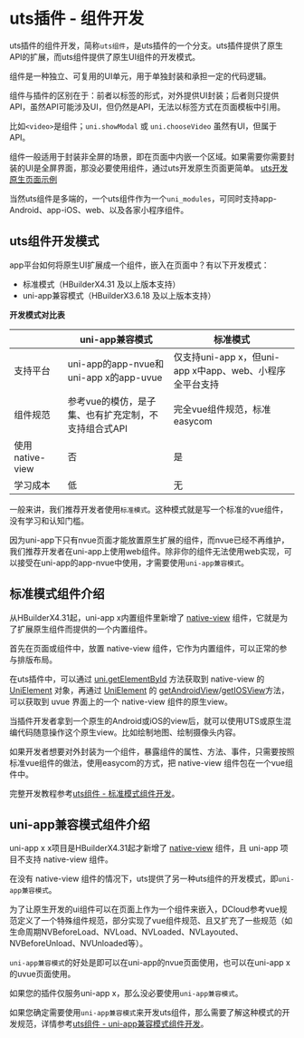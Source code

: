 # uts插件 - 组件开发

uts插件的组件开发，简称`uts组件`，是uts插件的一个分支。uts插件提供了原生API的扩展，而uts组件提供了原生UI组件的开发模式。

组件是一种独立、可复用的UI单元，用于单独封装和承担一定的代码逻辑。

组件与插件的区别在于：前者以标签的形式，对外提供UI封装；后者则只提供API，虽然API可能涉及UI，但仍然是API，无法以标签方式在页面模板中引用。

比如`<video>`是组件；`uni.showModal` 或 `uni.chooseVideo` 虽然有UI，但属于API。

组件一般适用于封装非全屏的场景，即在页面中内嵌一个区域。如果需要你需要封装的UI是全屏界面，那没必要使用组件，通过uts开发原生页面更简单。 [uts开发原生页面示例](https://gitcode.net/dcloud/hello-uts/-/tree/master/uni_modules/uts-nativepage)

当然uts组件是多端的，一个uts组件作为一个`uni_modules`，可同时支持app-Android、app-iOS、web、以及各家小程序组件。

## uts组件开发模式

app平台如何将原生UI扩展成一个组件，嵌入在页面中？有以下开发模式：
- 标准模式（HBuilderX4.31 及以上版本支持）  
- uni-app兼容模式（HBuilderX3.6.18 及以上版本支持）  

**开发模式对比表** 

|								|uni-app兼容模式													|标准模式																		|
|--							|--																			|--																				|
|支持平台				|uni-app的app-nvue和uni-app x的app-uvue	|仅支持uni-app x，但uni-app x中app、web、小程序全平台支持	|
|组件规范				|参考vue的模仿，是子集、也有扩充定制，不支持组合式API	|完全vue组件规范，标准easycom	|
|使用native-view|否																			|是																				|
|学习成本				|低																			|无																				|

一般来讲，我们推荐开发者使用`标准模式`。这种模式就是写一个标准的vue组件，没有学习和认知门槛。

因为uni-app下只有nvue页面才能放置原生扩展的组件，而nvue已经不再维护，我们推荐开发者在uni-app上使用web组件。除非你的组件无法使用web实现，可以接受在uni-app的app-nvue中使用，才需要使用`uni-app兼容模式`。



## 标准模式组件介绍  

从HBuilderX4.31起，uni-app x内置组件里新增了 [native-view](../component/native-view.md) 组件，它就是为了扩展原生组件而提供的一个内置组件。

首先在页面或组件中，放置 native-view 组件，它作为内置组件，可以正常的参与排版布局。

在uts插件中，可以通过 [uni.getElementById](../api/get-element-by-id.md) 方法获取到 native-view 的 [UniElement](../dom/unielement.md) 对象，再通过 [UniElement](../dom/unielement.md) 的 [getAndroidView](../dom/unielement.md#getandroidview)/[getIOSView](../dom/unielement.md#getiosview)方法，可以获取到 uvue 界面上的一个 native-view 组件的原生view。

当插件开发者拿到一个原生的Android或iOS的view后，就可以使用UTS或原生混编代码随意操作这个原生view。比如绘制地图、绘制摄像头内容。

如果开发者想要对外封装为一个组件，暴露组件的属性、方法、事件，只需要按照标准vue组件的做法，使用easycom的方式，把 native-view 组件包在一个vue组件中。

完整开发教程参考[uts组件 - 标准模式组件开发](./uts-component-vue.md)。


## uni-app兼容模式组件介绍  

uni-app x x项目是HBuilderX4.31起才新增了 [native-view](../component/native-view.md) 组件，且 uni-app 项目不支持 native-view 组件。

在没有 native-view 组件的情况下，uts提供了另一种uts组件的开发模式，即`uni-app兼容模式`。

为了让原生开发的ui组件可以在页面上作为一个组件来嵌入，DCloud参考vue规范定义了一个特殊组件规范，部分实现了vue组件规范、且又扩充了一些规范（如生命周期NVBeforeLoad、NVLoad、NVLoaded、NVLayouted、NVBeforeUnload、NVUnloaded等）。

`uni-app兼容模式`的好处是即可以在uni-app的nvue页面使用，也可以在uni-app x的uvue页面使用。

如果您的插件仅服务uni-app x，那么没必要使用`uni-app兼容模式`。

如果您确定需要使用`uni-app兼容模式`来开发uts组件，那么需要了解这种模式的开发规范，详情参考[uts组件 - uni-app兼容模式组件开发](./uts-component-compatible.md)。

